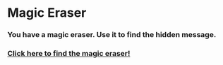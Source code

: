 # Magic Eraser

### You have a magic eraser. Use it to find the hidden message.

### [Click here to find the magic eraser!](https://seanmartinstudio.github.io/Magic-Eraser/)